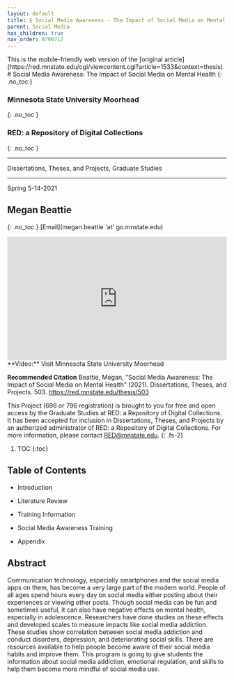 ```yaml
---
layout: default
title: § Social Media Awareness - The Impact of Social Media on Mental Health  
parent: Social Media 
has_children: true
nav_order: 9790717
---
```

<style>
.dont-break-out {
  /* These are technically the same, but use both */
  overflow-wrap: break-word;
  word-wrap: break-word;

     -ms-word-break: break-all;
  /* This is the dangerous one in WebKit, as it breaks things wherever */
  word-break: break-all;
  /* Instead use this non-standard one: */
  word-break: break-word;
}

.youtube-container {
    position: relative;
    width: 100%;
    height: 0;
    padding-bottom: 56.25%;
}
.youtube-video {
    position: absolute;
    top: 0;
    left: 0;
    width: 100%;
    height: 100%;
}

</style>

<div class="dont-break-out" markdown="1">
This is the mobile-friendly web version of the [original article](https://red.mnstate.edu/cgi/viewcontent.cgi?article=1533&context=thesis).
# Social Media Awareness: The Impact of Social Media on Mental Health 
{: .no_toc }

### Minnesota State University Moorhead 
{: .no_toc }
### RED: a Repository of Digital Collections 
{: .no_toc }

***

Dissertations, Theses, and Projects, Graduate Studies

***

Spring 5-14-2021

## Megan Beattie 
{: .no_toc }
[Email](megan.beattie 'at' go.mnstate.edu)

<div class="youtube-container">
<iframe width="100%" src="https://www.youtube.com/embed/TWXHNlSfY3I" title="YouTube video player" frameborder="0" allow="accelerometer; autoplay; clipboard-write; encrypted-media; gyroscope; picture-in-picture" allowfullscreen class="youtube-video"></iframe>
</div>
**Video:** Visit Minnesota State University Moorhead 

**Recommended Citation**
Beattie, Megan, "Social Media Awareness: The Impact of Social Media on Mental Health" (2021). Dissertations, Theses, and Projects. 503.
https://red.mnstate.edu/thesis/503

This Project (696 or 796 registration) is brought to you for free and open access by the Graduate Studies at RED: a Repository of Digital Collections. It has been accepted for inclusion in Dissertations, Theses, and Projects by an authorized administrator of RED: a Repository of Digital Collections. For more information, please contact RED@mnstate.edu.
{: .fs-2}

1. TOC
{:toc}

## Table of Contents

- Introduction

- Literature Review

- Training Information

- Social Media Awareness Training

- Appendix

## Abstract
Communication technology, especially smartphones and the social media apps on them, has become a very large part of the modern world. People of all ages spend hours every day on social media either posting about their experiences or viewing other posts. Though social media can be fun and sometimes useful, it can also have negative effects on mental health, especially in adolescence. Researchers have done studies on these effects and developed scales to measure impacts like social media addiction. These studies show correlation between social media addiction and conduct disorders, depression, and deteriorating social skills. There are resources available to help people become aware of their social media habits and improve them. This program is going to give students the information about social media addiction, emotional regulation, and skills to help them become more mindful of social media use.

</div>
